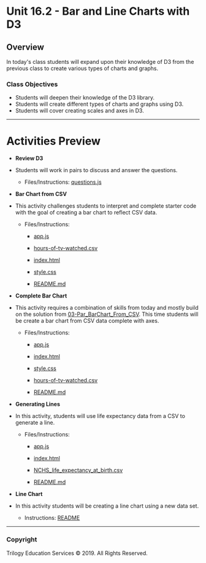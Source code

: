 # Unit 16.2 - Bar and Line Charts with D3

## Overview

In today's class students will expand upon their knowledge of D3 from the previous class to create various types of charts and graphs.

### Class Objectives

* Students will deepen their knowledge of the D3 library.
* Students will create different types of charts and graphs using D3.
* Students will cover creating scales and axes in D3.

- - -

# Activities Preview

* **Review D3**
* Students will work in pairs to discuss and answer the questions.

  * Files/Instructions: [questions.js](Activities/01-Par_Review_D3/Unsolved/questions.js)

* **Bar Chart from CSV**
* This activity challenges students to interpret and complete starter code with the goal of creating a bar chart to reflect CSV data.

  * Files/Instructions:

    * [app.js](Activities/03-Par_BarChart_From_CSV/Unsolved/app.js)

    * [hours-of-tv-watched.csv](Activities/03-Par_BarChart_From_CSV/Unsolved/hours-of-tv-watched.csv)

    * [index.html](Activities/03-Par_BarChart_From_CSV/Unsolved/index.html)

    * [style.css](Activities/03-Par_BarChart_From_CSV/Unsolved/style.css)

    * [README.md](Activities/03-Par_BarChart_From_CSV/README.md)

* **Complete Bar Chart**
* This activity requires a combination of skills from today and mostly build on the solution from  [03-Par_BarChart_From_CSV](Activities/03-Par_BarChart_From_CSV).  This time students will be create a bar chart from CSV data complete with axes.

  * Files/Instructions:

    * [app.js](Activities/06-Stu_Complete_Bar_Chart/Unsolved/app.js)

    * [index.html](Activities/06-Stu_Complete_Bar_Chart/Unsolved/index.html)

    * [style.css](Activities/06-Stu_Complete_Bar_Chart/Unsolved/style.css)

    * [hours-of-tv-watched.csv](Activities/06-Stu_Complete_Bar_Chart/Unsolved/hours-of-tv-watched.csv)

    * [README.md](Activities/06-Stu_Complete_Bar_Chart/README.md)

* **Generating Lines**
* In this activity, students will use life expectancy data from a CSV to generate a line.

  * Files/Instructions:

    * [app.js](Activities/08-Stu_Generating_Lines/Unsolved/app.js)

    * [index.html](Activities/08-Stu_Generating_Lines/Unsolved/index.html)

    * [NCHS_life_expectancy_at_birth.csv](Activities/08-Stu_Generating_Lines/Unsolved/NCHS_life_expectancy_at_birth.csv)

    * [README.md](Activities/08-Stu_Generating_Lines/README.md)

* **Line Chart**
* In this activity students will be creating a line chart using a new data set.

  * Instructions: [README](Activities/10-Stu_LineChart/README.md)

- - -

### Copyright

Trilogy Education Services © 2019. All Rights Reserved.

